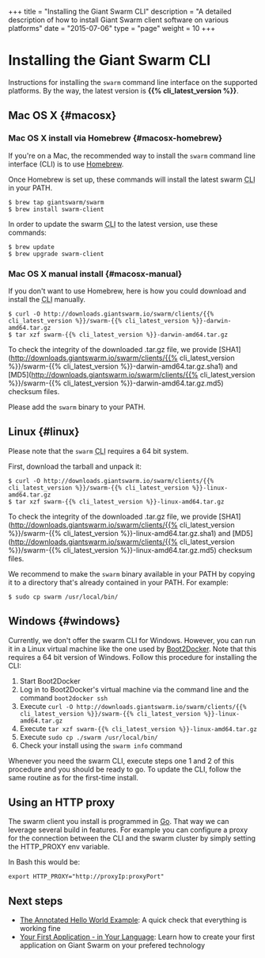 +++
title = "Installing the Giant Swarm CLI"
description = "A detailed description of how to install Giant Swarm client software on various platforms"
date = "2015-07-06"
type = "page"
weight = 10
+++

# Installing the Giant Swarm CLI

<p class="lead">Instructions for installing the <code>swarm</code> command line interface on the supported platforms. By the way, the latest version is <strong>{{% cli_latest_version %}}</strong>.</p>

## Mac OS X {#macosx}

### Mac OS X install via Homebrew {#macosx-homebrew}

If you're on a Mac, the recommended way to install the `swarm` command line interface (CLI) is to use [Homebrew](http://brew.sh/).

Once Homebrew is set up, these commands will install the latest swarm <abbr title="command line interface">CLI</abbr> in your PATH.

```nohighlight
$ brew tap giantswarm/swarm
$ brew install swarm-client
```

In order to update the swarm <abbr title="command line interface">CLI</abbr> to the latest version, use these commands:

```nohighlight
$ brew update
$ brew upgrade swarm-client
```

### Mac OS X manual install {#macosx-manual}

If you don't want to use Homebrew, here is how you could download and install the <abbr title="command line interface">CLI</abbr> manually.

```nohighlight
$ curl -O http://downloads.giantswarm.io/swarm/clients/{{% cli_latest_version %}}/swarm-{{% cli_latest_version %}}-darwin-amd64.tar.gz
$ tar xzf swarm-{{% cli_latest_version %}}-darwin-amd64.tar.gz
```

To check the integrity of the downloaded .tar.gz file, we provide [SHA1](http://downloads.giantswarm.io/swarm/clients/{{% cli_latest_version %}}/swarm-{{% cli_latest_version %}}-darwin-amd64.tar.gz.sha1) and [MD5](http://downloads.giantswarm.io/swarm/clients/{{% cli_latest_version %}}/swarm-{{% cli_latest_version %}}-darwin-amd64.tar.gz.md5) checksum files.

Please add the `swarm` binary to your PATH.

## Linux {#linux}

Please note that the `swarm` <abbr title="command line interface">CLI</abbr> requires a 64 bit system.

First, download the tarball and unpack it:

```nohighlight
$ curl -O http://downloads.giantswarm.io/swarm/clients/{{% cli_latest_version %}}/swarm-{{% cli_latest_version %}}-linux-amd64.tar.gz
$ tar xzf swarm-{{% cli_latest_version %}}-linux-amd64.tar.gz
```

To check the integrity of the downloaded .tar.gz file, we provide [SHA1](http://downloads.giantswarm.io/swarm/clients/{{% cli_latest_version %}}/swarm-{{% cli_latest_version %}}-linux-amd64.tar.gz.sha1) and [MD5](http://downloads.giantswarm.io/swarm/clients/{{% cli_latest_version %}}/swarm-{{% cli_latest_version %}}-linux-amd64.tar.gz.md5) checksum files.

We recommend to make the `swarm` binary available in your PATH by copying it to a directory that's already contained in your PATH. For example:

```nohighlight
$ sudo cp swarm /usr/local/bin/
```

## Windows {#windows}

Currently, we don't offer the swarm CLI for Windows. However, you can run it in a Linux virtual machine like the one used by [Boot2Docker](https://docs.docker.com/installation/windows/). Note that this requires a 64 bit version of Windows. Follow this procedure for installing the CLI:

1. Start Boot2Docker
2. Log in to Boot2Docker's virtual machine via the command line and the command `boot2docker ssh`
3. Execute `curl -O http://downloads.giantswarm.io/swarm/clients/{{% cli_latest_version %}}/swarm-{{% cli_latest_version %}}-linux-amd64.tar.gz`
4. Execute `tar xzf swarm-{{% cli_latest_version %}}-linux-amd64.tar.gz`
5. Execute `sudo cp ./swarm /usr/local/bin/`
6. Check your install using the `swarm info` command

Whenever you need the swarm CLI, execute steps one 1 and 2 of this procedure and you should be ready to go. To update the CLI, follow the same routine as for the first-time install.


## Using an HTTP proxy

The swarm client you install is programmed in [Go](http://golang.org/). That way we can leverage several build in features. For example you can configure a proxy for the connection between the CLI and the swarm cluster by simply setting the HTTP_PROXY env variable.

In Bash this would be:
```nohighlight
export HTTP_PROXY="http://proxyIp:proxyPort"
```


## Next steps

* [The Annotated Hello World Example](/guides/annotated-helloworld/): A quick check that everything is working fine
* [Your First Application - in Your Language](/guides/your-first-application/): Learn how to create your first application on Giant Swarm on your prefered technology
